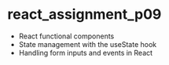 # react_assignment_p09

- React functional components
- State management with the useState hook
- Handling form inputs and events in React
